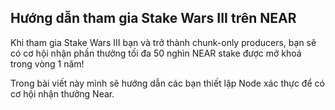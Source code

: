 ## Hướng dẫn tham gia Stake Wars III trên NEAR

Khi tham gia Stake Wars III bạn và trở thành chunk-only producers, bạn sẽ có cơ hội nhận phần thưởng tối đa 50 nghìn NEAR stake được mở khoá trong vòng 1 năm!

Trong bài viết này mình sẽ hướng dẫn các bạn thiết lập Node xác thực để có cơ hội nhận thưởng Near.
